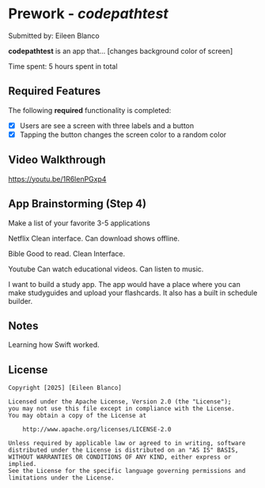 # Prework - *codepathtest*

Submitted by:  Eileen Blanco

**codepathtest** is an app that... [changes background color of screen] 

Time spent: 5 hours spent in total

## Required Features

The following **required** functionality is completed:

- [x] Users are see a screen with three labels and a button
- [x] Tapping the button changes the screen color to a random color
 
## Video Walkthrough

https://youtu.be/1R6lenPGxp4

## App Brainstorming (Step 4)
Make a list of your favorite 3-5 applications 

Netflix
Clean interface.
Can download shows offline.

Bible 
Good to read.
Clean Interface.

Youtube
Can watch educational videos.
Can listen to music.

I want to build a study app. The app would have a place where you can make studyguides and upload your flashcards. It also has a built in schedule builder.


## Notes

Learning how Swift worked.

## License

    Copyright [2025] [Eileen Blanco]

    Licensed under the Apache License, Version 2.0 (the "License");
    you may not use this file except in compliance with the License.
    You may obtain a copy of the License at

        http://www.apache.org/licenses/LICENSE-2.0

    Unless required by applicable law or agreed to in writing, software
    distributed under the License is distributed on an "AS IS" BASIS,
    WITHOUT WARRANTIES OR CONDITIONS OF ANY KIND, either express or implied.
    See the License for the specific language governing permissions and
    limitations under the License.
